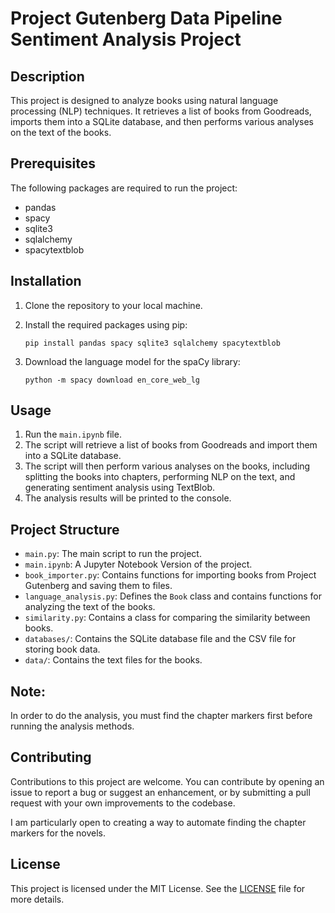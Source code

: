 ﻿# Project Gutenberg Data Pipeline Sentiment Analysis Project

## Description

This project is designed to analyze books using natural language processing (NLP) techniques. It retrieves a list of books from Goodreads, imports them into a SQLite database, and then performs various analyses on the text of the books.

## Prerequisites

The following packages are required to run the project:

- pandas
- spacy
- sqlite3
- sqlalchemy
- spacytextblob

## Installation

1. Clone the repository to your local machine.
2. Install the required packages using pip:

   ```
   pip install pandas spacy sqlite3 sqlalchemy spacytextblob
   ```
   
3. Download the language model for the spaCy library:

   ```
   python -m spacy download en_core_web_lg
   ```

## Usage

1. Run the `main.ipynb` file.
2. The script will retrieve a list of books from Goodreads and import them into a SQLite database.
3. The script will then perform various analyses on the books, including splitting the books into chapters, performing NLP on the text, and generating sentiment analysis using TextBlob.
4. The analysis results will be printed to the console.

## Project Structure

- `main.py`: The main script to run the project.
- `main.ipynb`: A Jupyter Notebook Version of the project.
- `book_importer.py`: Contains functions for importing books from Project Gutenberg and saving them to files.
- `language_analysis.py`: Defines the `Book` class and contains functions for analyzing the text of the books.
- `similarity.py`: Contains a class for comparing the similarity between books.
- `databases/`: Contains the SQLite database file and the CSV file for storing book data.
- `data/`: Contains the text files for the books.

## Note:

In order to do the analysis, you must find the chapter markers first before running the analysis methods.
## Contributing

Contributions to this project are welcome. You can contribute by opening an issue to report a bug or suggest an enhancement, or by submitting a pull request with your own improvements to the codebase.

I am particularly open to creating a way to automate finding the chapter markers for the novels.

## License

This project is licensed under the MIT License. See the [LICENSE](LICENSE) file for more details.